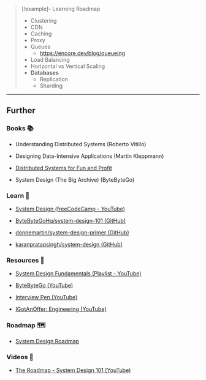 > [!example]- Learning Roadmap
> - Clustering
> - CDN
> - Caching
> - Proxy
> - Queues
>     - https://encore.dev/blog/queueing
> - Load Balancing
> - Horizontal vs Vertical Scaling
> - **Databases**
>    - Replication
>    - Sharding

---
## Further

### Books 📚

- Understanding Distributed Systems (Roberto Vitillo)

- Designing Data-Intensive Applications (Martin Kleppmann)

- [Distributed Systems for Fun and Profit](https://book.mixu.net/distsys/single-page.html)

- System Design (The Big Archive) (ByteByteGo)

### Learn 🧠

- [System Design (freeCodeCamp - YouTube)](https://www.youtube.com/watch?v=m8Icp_Cid5o)

- [ByteByteGoHq/system-design-101 (GitHub)](https://github.com/ByteByteGoHq/system-design-101)

- [donnemartin/system-design-primer (GitHub)](https://github.com/donnemartin/system-design-primer#readme)

- [karanpratapsingh/system-design (GitHub)](https://github.com/karanpratapsingh/system-design#readme)

### Resources 🧩

- [System Design Fundamentals (Playlist - YouTube)](https://www.youtube.com/playlist?list=PLCRMIe5FDPsd0gVs500xeOewfySTsmEjf)

- [ByteByteGo (YouTube)](https://www.youtube.com/@ByteByteGo/videos)

- [Interview Pen (YouTube)](https://www.youtube.com/@interviewpen/videos)

- [IGotAnOffer: Engineering (YouTube)](https://www.youtube.com/@IGotAnOffer-Engineering/videos)

### Roadmap 🗺

- [System Design Roadmap](https://roadmap.sh/system-design)

### Videos 🎥

- [The Roadmap - System Design 101 (YouTube)](https://youtube.com/playlist?list=PLkZYeFmDuaN37TGlJ79pWOEIt-XcFa8Ev)
